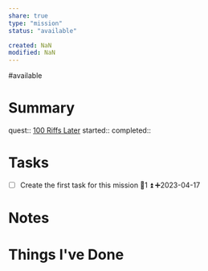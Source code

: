 ```yaml
---
share: true
type: "mission"
status: "available"

created: NaN 
modified: NaN
---
```

#available 
# Summary
quest:: [100 Riffs Later](./100%20Riffs%20Later.md)
started:: 
completed::
# Tasks
- [ ] Create the first task for this mission 🥄1 ⏫ ➕2023-04-17 

# Notes

# Things I've Done